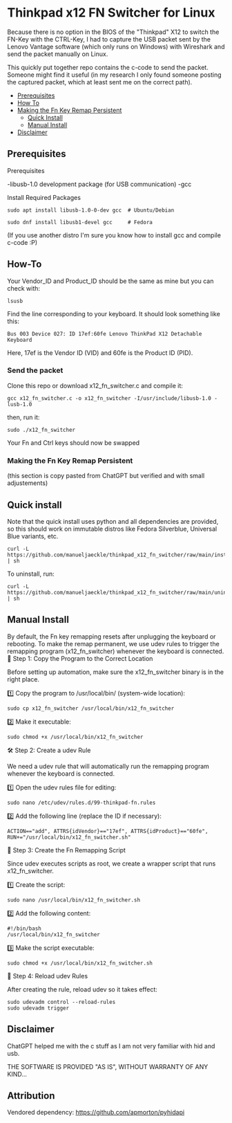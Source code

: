 # Thinkpad x12 FN Switcher for Linux
Because there is no option in the BIOS of the "Thinkpad" X12 to switch the FN-Key with the CTRL-Key, I had to capture the USB packet sent by the Lenovo Vantage software (which only runs on Windows) with Wireshark and send the packet manually on Linux.

This quickly put together repo contains the c-code to send the packet. Someone might find it useful (in my research I only found someone posting the captured packet, which at least sent me on the correct path).

- [Prerequisites](#prerequisites)
- [How To](#how-to)
- [Making the Fn Key Remap Persistent](#Making-the-Fn-Key-Remap-Persistent)
  - [Quick Install](#quick-install)
  - [Manual Install](#manual-install)
- [Disclaimer](#disclaimer)

## Prerequisites
Prerequisites

-libusb-1.0 development package (for USB communication)
-gcc

Install Required Packages

```
sudo apt install libusb-1.0-0-dev gcc  # Ubuntu/Debian
```

```
sudo dnf install libusb1-devel gcc     # Fedora
```
(If you use another distro I'm sure you know how to install gcc and compile c-code :P)


## How-To
Your Vendor_ID and Product_ID should be the same as mine but you can check with:

```
lsusb
```

Find the line corresponding to your keyboard. It should look something like this:

```
Bus 003 Device 027: ID 17ef:60fe Lenovo ThinkPad X12 Detachable Keyboard
```
Here, 17ef is the Vendor ID (VID) and 60fe is the Product ID (PID).


### Send the packet
Clone this repo or download x12_fn_switcher.c and compile it:
```
gcc x12_fn_switcher.c -o x12_fn_switcher -I/usr/include/libusb-1.0 -lusb-1.0
```

then, run it:

```
sudo ./x12_fn_switcher
```
Your Fn and Ctrl keys should now be swapped



### Making the Fn Key Remap Persistent
(this section is copy pasted from ChatGPT but verified and with small adjustements)

## Quick install

Note that the quick install uses python and all dependencies are provided, so this should work on immutable distros like Fedora Silverblue, Universal Blue variants, etc.

```
curl -L https://github.com/manueljaeckle/thinkpad_x12_fn_switcher/raw/main/install.sh | sh
```

To uninstall, run:

```
curl -L https://github.com/manueljaeckle/thinkpad_x12_fn_switcher/raw/main/uninstall.sh | sh
```

## Manual Install

By default, the Fn key remapping resets after unplugging the keyboard or rebooting. To make the remap permanent, we use udev rules to trigger the remapping program (x12_fn_switcher) whenever the keyboard is connected.
📂 Step 1: Copy the Program to the Correct Location

Before setting up automation, make sure the x12_fn_switcher binary is in the right place.

1️⃣ Copy the program to /usr/local/bin/ (system-wide location):

```
sudo cp x12_fn_switcher /usr/local/bin/x12_fn_switcher
```

2️⃣ Make it executable:

```
sudo chmod +x /usr/local/bin/x12_fn_switcher
```

🛠 Step 2: Create a udev Rule

We need a udev rule that will automatically run the remapping program whenever the keyboard is connected.

1️⃣ Open the udev rules file for editing:

```
sudo nano /etc/udev/rules.d/99-thinkpad-fn.rules
```

2️⃣ Add the following line (replace the ID if necessary):
```
ACTION=="add", ATTRS{idVendor}=="17ef", ATTRS{idProduct}=="60fe", RUN+="/usr/local/bin/x12_fn_switcher.sh"
```

🔧 Step 3: Create the Fn Remapping Script

Since udev executes scripts as root, we create a wrapper script that runs x12_fn_switcher.

1️⃣ Create the script:
```
sudo nano /usr/local/bin/x12_fn_switcher.sh
```
2️⃣ Add the following content:
```
#!/bin/bash
/usr/local/bin/x12_fn_switcher
```
3️⃣ Make the script executable:
```
sudo chmod +x /usr/local/bin/x12_fn_switcher.sh
```
🔄 Step 4: Reload udev Rules

After creating the rule, reload udev so it takes effect:
```
sudo udevadm control --reload-rules
sudo udevadm trigger
```

## Disclaimer
ChatGPT helped me with the c stuff as I am not very familiar with hid and usb.

THE SOFTWARE IS PROVIDED "AS IS", WITHOUT WARRANTY OF ANY KIND...

## Attribution

Vendored dependency: https://github.com/apmorton/pyhidapi
